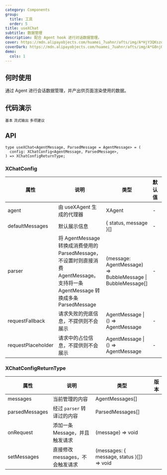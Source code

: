 ```yaml
---
category: Components
group:
  title: 工具
  order: 5
title: useXChat
subtitle: 数据管理
description: 配合 Agent hook 进行对话数据管理。
cover: https://mdn.alipayobjects.com/huamei_7uahnr/afts/img/A*HjY3QKszqFEAAAAAAAAAAAAADrJ8AQ/original
coverDark: https://mdn.alipayobjects.com/huamei_7uahnr/afts/img/A*G8njQogkGwAAAAAAAAAAAAAADrJ8AQ/original
demo:
  cols: 1
---
```


## 何时使用

通过 Agent 进行会话数据管理，并产出供页面渲染使用的数据。

## 代码演示

<!-- prettier-ignore -->
<code src="./demo/basic.tsx">基本</code>
<code src="./demo/stream.tsx">流式输出</code>
<code src="./demo/suggestions.tsx">多项建议</code>

## API

```tsx | pure
type useXChat<AgentMessage, ParsedMessage = AgentMessage> = (
  config: XChatConfig<AgentMessage, ParsedMessage>,
) => XChatConfigReturnType;
```

### XChatConfig

| 属性 | 说明 | 类型 | 默认值 | 版本 |
| --- | --- | --- | --- | --- |
| agent | 由 useXAgent 生成的代理器 | XAgent | - |  |
| defaultMessages | 默认展示信息 | { status, message }[] | - |  |
| parser | 将 AgentMessage 转换成消费使用的 ParsedMessage，不设置时则直接消费 AgentMessage。支持将一条 AgentMessage 转换成多条 ParsedMessage | (message: AgentMessage) => BubbleMessage \| BubbleMessage[] | - |  |
| requestFallback | 请求失败的兜底信息，不提供则不会展示 | AgentMessage \| () => AgentMessage | - |  |
| requestPlaceholder | 请求中的占位信息，不提供则不会展示 | AgentMessage \| () => AgentMessage | - |  |

### XChatConfigReturnType

| 属性 | 说明 | 类型 | 版本 |
| --- | --- | --- | --- |
| messages | 当前管理的内容 | AgentMessages[] |  |
| parsedMessages | 经过 `parser` 转译过的内容 | ParsedMessages[] |  |
| onRequest | 添加一条 Message，并且触发请求 | (message) => void |  |
| setMessages | 直接修改 messages，不会触发请求 | (messages: { message, status }[]) => void |  |
